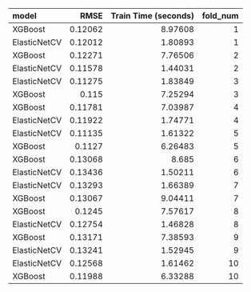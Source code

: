 | model        |    RMSE |   Train Time (seconds) |   fold_num |
|:-------------|--------:|-----------------------:|-----------:|
| XGBoost      | 0.12062 |                8.97608 |          1 |
| ElasticNetCV | 0.12012 |                1.80893 |          1 |
| XGBoost      | 0.12271 |                7.76506 |          2 |
| ElasticNetCV | 0.11578 |                1.44031 |          2 |
| ElasticNetCV | 0.11275 |                1.83849 |          3 |
| XGBoost      | 0.115   |                7.25294 |          3 |
| XGBoost      | 0.11781 |                7.03987 |          4 |
| ElasticNetCV | 0.11922 |                1.74771 |          4 |
| ElasticNetCV | 0.11135 |                1.61322 |          5 |
| XGBoost      | 0.1127  |                6.26483 |          5 |
| XGBoost      | 0.13068 |                8.685   |          6 |
| ElasticNetCV | 0.13436 |                1.50211 |          6 |
| ElasticNetCV | 0.13293 |                1.66389 |          7 |
| XGBoost      | 0.13067 |                9.04411 |          7 |
| XGBoost      | 0.1245  |                7.57617 |          8 |
| ElasticNetCV | 0.12754 |                1.46828 |          8 |
| XGBoost      | 0.13171 |                7.38593 |          9 |
| ElasticNetCV | 0.13241 |                1.52945 |          9 |
| ElasticNetCV | 0.12568 |                1.61462 |         10 |
| XGBoost      | 0.11988 |                6.33288 |         10 |